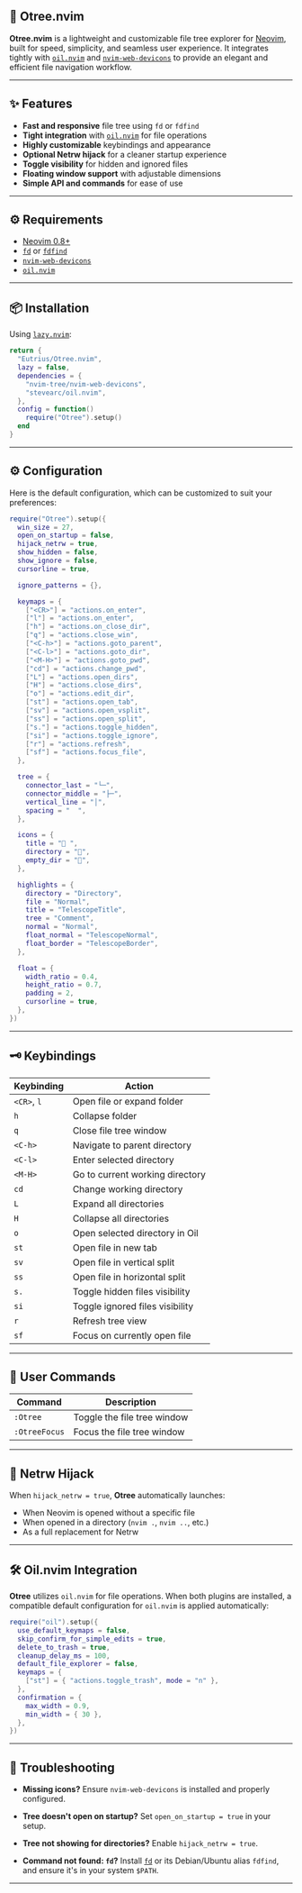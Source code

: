 ## 🌲 Otree.nvim

**Otree.nvim** is a lightweight and customizable file tree explorer for [Neovim](https://neovim.io), built for speed, simplicity, and seamless user experience. It integrates tightly with [`oil.nvim`](https://github.com/stevearc/oil.nvim) and [`nvim-web-devicons`](https://github.com/nvim-tree/nvim-web-devicons) to provide an elegant and efficient file navigation workflow.

---

## ✨ Features

- **Fast and responsive** file tree using `fd` or `fdfind`
- **Tight integration** with [`oil.nvim`](https://github.com/stevearc/oil.nvim) for file operations
- **Highly customizable** keybindings and appearance
- **Optional Netrw hijack** for a cleaner startup experience
- **Toggle visibility** for hidden and ignored files
- **Floating window support** with adjustable dimensions
- **Simple API and commands** for ease of use

---

## ⚙️ Requirements

- [Neovim 0.8+](https://neovim.io)
- [`fd`](https://github.com/sharkdp/fd) or [`fdfind`](https://manpages.ubuntu.com/manpages/focal/man1/fdfind.1.html)
- [`nvim-web-devicons`](https://github.com/nvim-tree/nvim-web-devicons)
- [`oil.nvim`](https://github.com/stevearc/oil.nvim)

---

## 📦 Installation

Using [`lazy.nvim`](https://github.com/folke/lazy.nvim):

```lua
return {
  "Eutrius/Otree.nvim",
  lazy = false,
  dependencies = {
    "nvim-tree/nvim-web-devicons",
    "stevearc/oil.nvim",
  },
  config = function()
    require("Otree").setup()
  end
}
```

---

## ⚙️ Configuration

Here is the default configuration, which can be customized to suit your preferences:

```lua
require("Otree").setup({
  win_size = 27,
  open_on_startup = false,
  hijack_netrw = true,
  show_hidden = false,
  show_ignore = false,
  cursorline = true,

  ignore_patterns = {},

  keymaps = {
    ["<CR>"] = "actions.on_enter",
    ["l"] = "actions.on_enter",
    ["h"] = "actions.on_close_dir",
    ["q"] = "actions.close_win",
    ["<C-h>"] = "actions.goto_parent",
    ["<C-l>"] = "actions.goto_dir",
    ["<M-H>"] = "actions.goto_pwd",
    ["cd"] = "actions.change_pwd",
    ["L"] = "actions.open_dirs",
    ["H"] = "actions.close_dirs",
    ["o"] = "actions.edit_dir",
    ["st"] = "actions.open_tab",
    ["sv"] = "actions.open_vsplit",
    ["ss"] = "actions.open_split",
    ["s."] = "actions.toggle_hidden",
    ["si"] = "actions.toggle_ignore",
    ["r"] = "actions.refresh",
    ["sf"] = "actions.focus_file",
  },

  tree = {
    connector_last = "└─",
    connector_middle = "├─",
    vertical_line = "│",
    spacing = "  ",
  },

  icons = {
    title = " ",
    directory = "",
    empty_dir = "",
  },

  highlights = {
    directory = "Directory",
    file = "Normal",
    title = "TelescopeTitle",
    tree = "Comment",
    normal = "Normal",
    float_normal = "TelescopeNormal",
    float_border = "TelescopeBorder",
  },

  float = {
    width_ratio = 0.4,
    height_ratio = 0.7,
    padding = 2,
    cursorline = true,
  },
})
```

---

## 🗝️ Keybindings

| Keybinding  | Action                          |
| ----------- | ------------------------------- |
| `<CR>`, `l` | Open file or expand folder      |
| `h`         | Collapse folder                 |
| `q`         | Close file tree window          |
| `<C-h>`     | Navigate to parent directory    |
| `<C-l>`     | Enter selected directory        |
| `<M-H>`     | Go to current working directory |
| `cd`        | Change working directory        |
| `L`         | Expand all directories          |
| `H`         | Collapse all directories        |
| `o`         | Open selected directory in Oil  |
| `st`        | Open file in new tab            |
| `sv`        | Open file in vertical split     |
| `ss`        | Open file in horizontal split   |
| `s.`        | Toggle hidden files visibility  |
| `si`        | Toggle ignored files visibility |
| `r`         | Refresh tree view               |
| `sf`        | Focus on currently open file    |

---

## 🧪 User Commands

| Command       | Description                 |
| ------------- | --------------------------- |
| `:Otree`      | Toggle the file tree window |
| `:OtreeFocus` | Focus the file tree window  |

---

## 🔧 Netrw Hijack

When `hijack_netrw = true`, **Otree** automatically launches:

- When Neovim is opened without a specific file
- When opened in a directory (`nvim .`, `nvim ..`, etc.)
- As a full replacement for Netrw

---

## 🛠 Oil.nvim Integration

**Otree** utilizes `oil.nvim` for file operations. When both plugins are installed, a compatible default configuration for `oil.nvim` is applied automatically:

```lua
require("oil").setup({
  use_default_keymaps = false,
  skip_confirm_for_simple_edits = true,
  delete_to_trash = true,
  cleanup_delay_ms = 100,
  default_file_explorer = false,
  keymaps = {
    ["st"] = { "actions.toggle_trash", mode = "n" },
  },
  confirmation = {
    max_width = 0.9,
    min_width = { 30 },
  },
})
```

---

## 🧰 Troubleshooting

- **Missing icons?**
  Ensure `nvim-web-devicons` is installed and properly configured.

- **Tree doesn't open on startup?**
  Set `open_on_startup = true` in your setup.

- **Tree not showing for directories?**
  Enable `hijack_netrw = true`.

- **Command not found: `fd`?**
  Install [`fd`](https://github.com/sharkdp/fd) or its Debian/Ubuntu alias `fdfind`, and ensure it's in your system `$PATH`.

---
